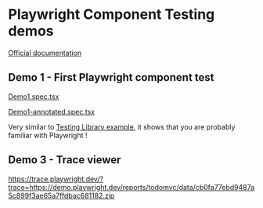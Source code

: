 # Playwright Component Testing demos

[Official documentation](https://playwright.dev/docs/test-components)

## Demo 1 - First Playwright component test

[Demo1.spec.tsx](./src/Demo1.spec.tsx)

[Demo1-annotated.spec.tsx](./src/Demo1-annotated.spec.tsx)

Very similar to [Testing Library example](https://testing-library.com/docs/react-testing-library/example-intro/#quickstart), it shows that you are probably familiar with Playwright !

## Demo 3 - Trace viewer

https://trace.playwright.dev/?trace=https://demo.playwright.dev/reports/todomvc/data/cb0fa77ebd9487a5c899f3ae65a7ffdbac681182.zip
